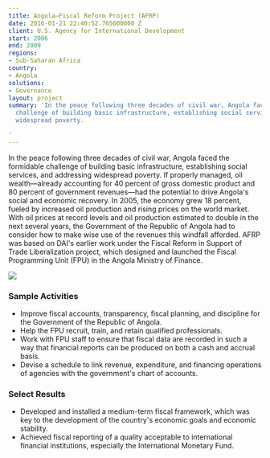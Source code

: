 ```yaml
---
title: Angola—Fiscal Reform Project (AFRP)
date: 2016-01-21 22:40:52.765000000 Z
client: U.S. Agency for International Development
start: 2006
end: 2009
regions:
- Sub-Saharan Africa
country:
- Angola
solutions:
- Governance
layout: project
summary: 'In the peace following three decades of civil war, Angola faced the formidable
  challenge of building basic infrastructure, establishing social services, and addressing
  widespread poverty.

'
---
```


In the peace following three decades of civil war, Angola faced the formidable challenge of building basic infrastructure, establishing social services, and addressing widespread poverty. If properly managed, oil wealth—already accounting for 40 percent of gross domestic product and 80 percent of government revenues—had the potential to drive Angola's social and economic recovery. In 2005, the economy grew 18 percent, fueled by increased oil production and rising prices on the world market. With oil prices at record levels and oil production estimated to double in the next several years, the Government of the Republic of Angola had to consider how to make wise use of the revenues this windfall afforded. AFRP was based on DAI's earlier work under the Fiscal Reform in Support of Trade Liberalization project, which designed and launched the Fiscal Programming Unit (FPU) in the Angola Ministry of Finance.

![][1]

###  Sample Activities

* Improve fiscal accounts, transparency, fiscal planning, and discipline for the Government of the Republic of Angola.
* Help the FPU recruit, train, and retain qualified professionals.
* Work with FPU staff to ensure that fiscal data are recorded in such a way that financial reports can be produced on both a cash and accrual basis.
* Devise a schedule to link revenue, expenditure, and financing operations of agencies with the government's chart of accounts.

###  Select Results

* Developed and installed a medium-term fiscal framework, which was key to the development of the country's economic goals and economic stability.
* Achieved fiscal reporting of a quality acceptable to international financial institutions, especially the International Monetary Fund.

[1]: https://assetify-dai.com/projects/angolaFRP.jpg
